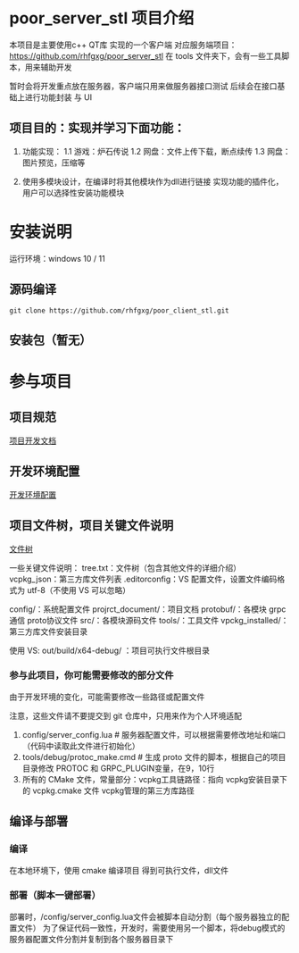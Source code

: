 # poor_server_stl 项目介绍
本项目是主要使用c++ QT库 实现的一个客户端
对应服务端项目：https://github.com/rhfgxg/poor_server_stl
在 tools 文件夹下，会有一些工具脚本，用来辅助开发

暂时会将开发重点放在服务器，客户端只用来做服务器接口测试
后续会在接口基础上进行功能封装 与 UI

## 项目目的：实现并学习下面功能：
1. 功能实现：
1.1 游戏：炉石传说
1.2 网盘：文件上传下载，断点续传
1.3 网盘：图片预览，压缩等

2. 使用多模块设计，在编译时将其他模块作为dll进行链接
    实现功能的插件化，用户可以选择性安装功能模块

# 安装说明
运行环境：windows 10 / 11
## 源码编译
```git clone https://github.com/rhfgxg/poor_client_stl.git```

## 安装包（暂无）


# 参与项目

## 项目规范
[项目开发文档](docunment)

## 开发环境配置
[开发环境配置](docunment/client/配置和运行项目.md)

## 项目文件树，项目关键文件说明
[文件树](tree.txt)

一些关键文件说明：
tree.txt：文件树（包含其他文件的详细介绍）
vcpkg_json：第三方库文件列表
.editorconfig：VS 配置文件，设置文件编码格式为 utf-8（不使用 VS 可以忽略）

config/：系统配置文件
projrct_document/：项目文档
protobuf/：各模块 grpc通信 proto协议文件
src/：各模块源码文件
tools/：工具文件
vpckg_installed/：第三方库文件安装目录

使用 VS: out/build/x64-debug/ ：项目可执行文件根目录

### 参与此项目，你可能需要修改的部分文件
由于开发环境的变化，可能需要修改一些路径或配置文件

注意，这些文件请不要提交到 git 仓库中，只用来作为个人环境适配           
1. config/server_config.lua    # 服务器配置文件，可以根据需要修改地址和端口（代码中读取此文件进行初始化）
2. tools/debug/protoc_make.cmd      # 生成 proto 文件的脚本，根据自己的项目目录修改 PROTOC 和 GRPC_PLUGIN变量，在9，10行
3. 所有的 CMake 文件，常量部分：vcpkg工具链路径：指向 vcpkg安装目录下的 vcpkg.cmake 文件
    vcpkg管理的第三方库路径

## 编译与部署
### 编译
在本地环境下，使用 cmake 编译项目
得到可执行文件，dll文件

### 部署（脚本一键部署）
部署时，/config/server_config.lua文件会被脚本自动分割（每个服务器独立的配置文件）
为了保证代码一致性，开发时，需要使用另一个脚本，将debug模式的服务器配置文件分割并复制到各个服务器目录下